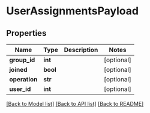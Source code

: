 # UserAssignmentsPayload

## Properties

Name | Type | Description | Notes
------------ | ------------- | ------------- | -------------
**group_id** | **int** |  | [optional] 
**joined** | **bool** |  | [optional] 
**operation** | **str** |  | [optional] 
**user_id** | **int** |  | [optional] 

[[Back to Model list]](../README.md#documentation-for-models) [[Back to API list]](../README.md#documentation-for-api-endpoints) [[Back to README]](../README.md)


